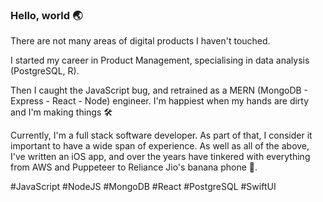 ### Hello, world 🌏

There are not many areas of digital products I haven't touched.

I started my career in Product Management, specialising in data analysis (PostgreSQL, R). 

Then I caught the JavaScript bug, and retrained as a MERN (MongoDB - Express - React - Node) engineer. I'm happiest when my hands are dirty and I'm making things 🛠️

Currently, I'm a full stack software developer. As part of that, I consider it important to have a wide span of experience. As well as all of the above, I've written an iOS app, and over the years have tinkered with everything from AWS and Puppeteer to Reliance Jio's banana phone 🍌.

#JavaScript #NodeJS #MongoDB #React #PostgreSQL #SwiftUI
<!--
**plabram/plabram** is a ✨ _special_ ✨ repository because its `README.md` (this file) appears on your GitHub profile.

Here are some ideas to get you started:

- 🔭 I’m currently working on ...
- 🌱 I’m currently learning ...
- 👯 I’m looking to collaborate on ...
- 🤔 I’m looking for help with ...
- 💬 Ask me about ...
- 📫 How to reach me: ...
- 😄 Pronouns: ...
- ⚡ Fun fact: ...
-->
